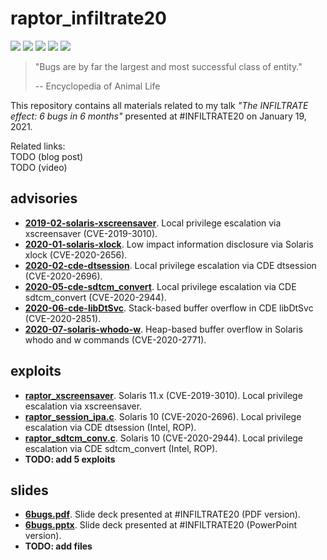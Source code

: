 # raptor_infiltrate20
[![](https://img.shields.io/github/stars/0xdea/raptor_infiltrate20.svg?color=yellow)](https://github.com/0xdea/raptor_infiltrate20)
[![](https://img.shields.io/github/forks/0xdea/raptor_infiltrate20.svg?color=green)](https://github.com/0xdea/raptor_infiltrate20)
[![](https://img.shields.io/github/watchers/0xdea/raptor_infiltrate20.svg?color=red)](https://github.com/0xdea/raptor_infiltrate20)
[![](https://img.shields.io/badge/license-MIT%20License-red.svg?color=lightgray)](https://opensource.org/licenses/MIT) 
[![](https://img.shields.io/badge/twitter-%400xdea-blue.svg)](https://twitter.com/0xdea)

> "Bugs are by far the largest and most successful class of entity."
>
> -- Encyclopedia of Animal Life

This repository contains all materials related to my talk *"The INFILTRATE effect: 6 bugs in 6 months"* presented at #INFILTRATE20 on January 19, 2021.

Related links:  
TODO (blog post)  
TODO (video)

## advisories
* [**2019-02-solaris-xscreensaver**](https://github.com/0xdea/raptor_infiltrate20/blob/main/advisories/2019-02-solaris-xscreensaver.txt). Local privilege escalation via xscreensaver (CVE-2019-3010).
* [**2020-01-solaris-xlock**](https://github.com/0xdea/raptor_infiltrate20/blob/main/advisories/2020-01-solaris-xlock.txt). Low impact information disclosure via Solaris xlock (CVE-2020-2656).
* [**2020-02-cde-dtsession**](https://github.com/0xdea/raptor_infiltrate20/blob/main/advisories/2020-02-cde-dtsession.txt). Local privilege escalation via CDE dtsession (CVE-2020-2696).
* [**2020-05-cde-sdtcm_convert**](https://github.com/0xdea/raptor_infiltrate20/blob/main/advisories/2020-05-cde-sdtcm_convert.txt). Local privilege escalation via CDE sdtcm_convert (CVE-2020-2944).
* [**2020-06-cde-libDtSvc**](https://github.com/0xdea/raptor_infiltrate20/blob/main/advisories/2020-06-cde-libDtSvc.txt). Stack-based buffer overflow in CDE libDtSvc (CVE-2020-2851).
* [**2020-07-solaris-whodo-w**](https://github.com/0xdea/raptor_infiltrate20/blob/main/advisories/2020-07-solaris-whodo-w.txt). Heap-based buffer overflow in Solaris whodo and w commands (CVE-2020-2771).

## exploits
* [**raptor_xscreensaver**](https://github.com/0xdea/raptor_infiltrate20/blob/main/exploits/raptor_xscreensaver). Solaris 11.x (CVE-2019-3010). Local privilege escalation via xscreensaver.
* [**raptor_session_ipa.c**](https://github.com/0xdea/raptor_infiltrate20/blob/main/exploits/raptor_dtsession_ipa.c). Solaris 10 (CVE-2020-2696). Local privilege escalation via CDE dtsession (Intel, ROP).
* [**raptor_sdtcm_conv.c**](https://github.com/0xdea/raptor_infiltrate20/blob/main/exploits/raptor_sdtcm_conv.c). Solaris 10 (CVE-2020-2944). Local privilege escalation via CDE sdtcm_convert (Intel, ROP).
* **TODO: add 5 exploits**

## slides
* [**6bugs.pdf**](https://github.com/0xdea/raptor_infiltrate20/blob/main/slides/6bugs.pdf). Slide deck presented at #INFILTRATE20 (PDF version).
* [**6bugs.pptx**](https://github.com/0xdea/raptor_infiltrate20/blob/main/slides/6bugs.pptx). Slide deck presented at #INFILTRATE20 (PowerPoint version).
* **TODO: add files**
